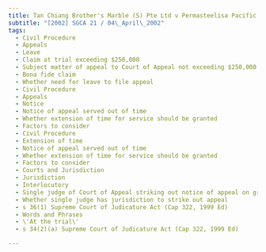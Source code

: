 ```yaml
---
title: Tan Chiang Brother's Marble (S) Pte Ltd v Permasteelisa Pacific Holdings Ltd 
subtitle: "[2002] SGCA 21 / 04\_April\_2002"
tags:
  - Civil Procedure
  - Appeals
  - Leave
  - Claim at trial exceeding $250,000
  - Subject matter of appeal to Court of Appeal not exceeding $250,000
  - Bona fide claim
  - Whether need for leave to file appeal
  - Civil Procedure
  - Appeals
  - Notice
  - Notice of appeal served out of time
  - Whether extension of time for service should be granted
  - Factors to consider
  - Civil Procedure
  - Extension of time
  - Notice of appeal served out of time
  - Whether extension of time for service should be granted
  - Factors to consider
  - Courts and Jurisdiction
  - Jurisdiction
  - Interlocutory
  - Single judge of Court of Appeal striking out notice of appeal on ground that leave required and not obtained
  - Whether single judge has jurisdiction to strike out appeal
  - s 36(1) Supreme Court of Judicature Act (Cap 322, 1999 Ed)
  - Words and Phrases
  - \'At the trial\'
  - s 34(2)(a) Supreme Court of Judicature Act (Cap 322, 1999 Ed)

---
```



